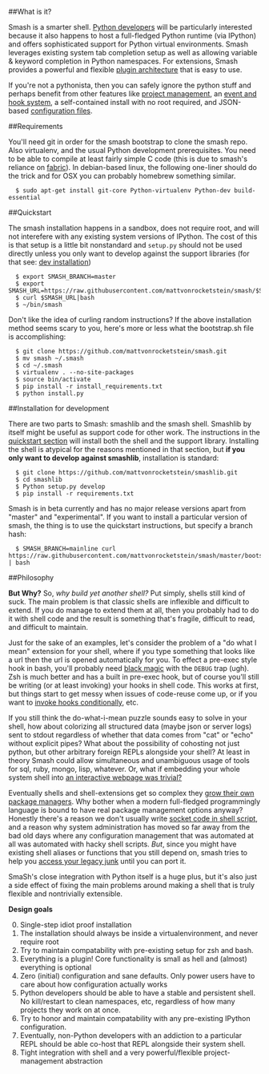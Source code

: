 <a id="about"></a>
##What is it?

Smash is a smarter shell.  [Python developers](Python_use_cases.html) will be particularly interested because it also happens to host a full-fledged Python runtime (via IPython) and offers sophisticated support for Python virtual environments.  Smash leverages existing system tab completion setup as well as allowing variable & keyword completion in Python namespaces.  For extensions, Smash provides a powerful and flexible [plugin architecture](plugins.html) that is easy to use.

If you're not a pythonista, then you can safely ignore the python stuff and perhaps benefit from other features like [project management](project_manager.html), an [event and hook system](#), a self-contained install with no root required, and JSON-based [configuration files](configuration.html).

<a id="requirements"></a>
##Requirements

You'll need git in order for the smash bootstrap to clone the smash repo.  Also virtualenv, and the usual Python development prerequisites.  You need to be able to compile at least fairly simple C code (this is due to smash's reliance on [fabric](#)).  In debian-based linux, the following one-liner should do the trick and for OSX you can probably homebrew something similar.

~~~~{.bash}
  $ sudo apt-get install git-core Python-virtualenv Python-dev build-essential
~~~~

<a id="quickstart"></a>
##Quickstart

The smash installation happens in a sandbox, does not require root, and will not interefere with any existing system versions of IPython.  The cost of this is that setup is a little bit nonstandard and `setup.py` should not be used directly unless you only want to develop against the support libraries (for that see: [dev installation](#dev-installation))

~~~~{.bash}
  $ export SMASH_BRANCH=master
  $ export SMASH_URL=https://raw.githubusercontent.com/mattvonrocketstein/smash/$SMASH_BRANCH/bootstrap.sh
  $ curl $SMASH_URL|bash
  $ ~/bin/smash
~~~~

Don't like the idea of curling random instructions?  If the above installation method seems scary to you, here's more or less what the bootstrap.sh file is accomplishing:

~~~~{.bash}
  $ git clone https://github.com/mattvonrocketstein/smash.git
  $ mv smash ~/.smash
  $ cd ~/.smash
  $ virtualenv . --no-site-packages
  $ source bin/activate
  $ pip install -r install_requirements.txt
  $ python install.py
~~~~


<a id="dev-installation"></a>
##Installation for development

There are two parts to Smash: smashlib and the smash shell.  Smashlib by itself might be useful as support code for other work.  The instructions in the [quickstart section](#quickstart) will install both the shell and the support library.  Installing the shell is atypical for the reasons mentioned in that section, but **if you only want to develop against smashlib**, installation is  standard:

```shell
  $ git clone https://github.com/mattvonrocketstein/smashlib.git
  $ cd smashlib
  $ Python setup.py develop
  $ pip install -r requirements.txt
```

Smash is in beta currently and has no major release versions apart from "master" and "experimental".  If you want to install a particular version of smash, the thing is to use the quickstart instructions, but specify a branch hash:

~~~~{.bash}
  $ SMASH_BRANCH=mainline curl https://raw.githubusercontent.com/mattvonrocketstein/smash/master/bootstrap.sh | bash
~~~~

<a id="dev-installation"></a>
##Philosophy

**But Why?**
So, *why build yet another shell?*  Put simply, shells still kind of suck.  The main problem is that classic shells are inflexible and difficult to extend.  If you do manage to extend them at all, then you probably had to do it with shell code and the result is something that's fragile, difficult to read, and difficult to maintain.

Just for the sake of an examples, let's consider the problem of a "do what I mean" extension for your shell, where if you type something that looks like a url then the url is opened automatically for you.  To effect a pre-exec style hook in bash, you'll probably need [black magic](http://www.twistedmatrix.com/users/glyph/preexec.bash.txt) with the `DEBUG` trap (ugh).  Zsh is much better and has a built in pre-exec hook, but of course you'll still be writing (or at least invoking) your hooks in shell code.  This works at first, but things start to get messy when issues of code-reuse come up, or if you want to [invoke hooks conditionally](project_manager.html), etc.

If you still think the do-what-i-mean puzzle sounds easy to solve in your shell, how about colorizing all structured data (maybe json or server logs) sent to stdout regardless of whether that data comes from "cat" or "echo" without explicit pipes?  What about the possibility of cohosting not just python, but other arbitrary foreign REPLs alongside your shell?  At least in theory Smash could allow simultaneous and unambiguous usage of tools for sql, ruby, mongo, lisp, whatever.  Or, what if embedding your whole system shell into [an interactive webpage was trivial?](http://iPython.org/videos.html#the-iPython-notebook)

Eventually shells and shell-extensions get so complex they [grow their own package managers](https://github.com/robbyrussell/oh-my-zsh).  Why bother when a modern full-fledged programmingly language is bound to have real package management options anyway?  Honestly there's a reason we don't usually write [socket code in shell script](http://www.lainoox.com/bash-socket-programming/), and a reason why system administration has moved so far away from the bad old days where any configuration management that was automated at all was automated with hacky shell scripts.  *But*, since you might have existing shell aliases or functions that you still depend on, smash tries to help you [access your legacy junk](configuration.html#inheritance-shell) until you can port it.

SmaSh's close integration with Python itself is a huge plus, but it's also just a side effect of fixing the main problems around making a shell that is truly flexible and nontrivially extensible.

**Design goals**

0. Single-step idiot proof installation
1. The installation should always be inside a virtualenvironment, and never require root
2. Try to maintain compatability with pre-existing setup for zsh and bash.
3. Everything is a plugin!  Core functionality is small as hell and (almost) everything is optional
4. Zero (initial) configuration and sane defaults. Only power users have to care about how configuration actually works
5. Python developers should be able to have a stable and persistent shell.  No kill/restart to clean namespaces, etc, regardless of how many projects they work on at once.
6. Try to honor and maintain compatability with any pre-existing IPython configuration.
7. Eventually, non-Python developers with an addiction to a particular REPL should be able co-host that REPL alongside their system shell.
8. Tight integration with shell and a very powerful/flexible project-management abstraction
